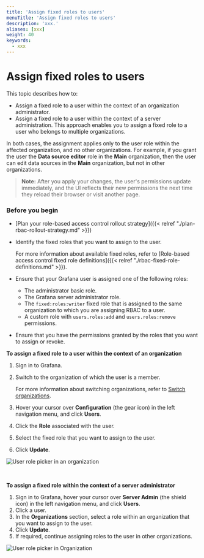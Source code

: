 ```yaml
---
title: 'Assign fixed roles to users'
menuTitle: 'Assign fixed roles to users'
description: 'xxx.'
aliases: [xxx]
weight: 40
keywords:
  - xxx
---
```


# Assign fixed roles to users

This topic describes how to:

- Assign a fixed role to a user within the context of an organization administrator.
- Assign a fixed role to a user within the context of a server administration. This approach enables you to assign a fixed role to a user who belongs to multiple organizations.

In both cases, the assignment applies only to the user role within the affected organization, and no other organizations. For example, if you grant the user the **Data source editor** role in the **Main** organization, then the user can edit data sources in the **Main** organization, but not in other organizations.

> **Note:** After you apply your changes, the user's permissions update immediately, and the UI reflects their new permissions the next time they reload their browser or visit another page.

### Before you begin

- [Plan your role-based access control rollout strategy]({{< relref "./plan-rbac-rollout-strategy.md" >}})
- Identify the fixed roles that you want to assign to the user.

  For more information about available fixed roles, refer to [Role-based access control fixed role definitions]({{< relref "./rbac-fixed-role-definitions.md" >}}).

- Ensure that your Grafana user is assigned one of the following roles:
  - The administrator basic role.
  - The Grafana server administrator role.
  - The `fixed:roles:writer` fixed role that is assigned to the same organization to which you are assigning RBAC to a user.
  - A custom role with `users.roles:add` and `users.roles:remove` permissions.
- Ensure that you have the permissions granted by the roles that you want to assign or revoke.

**To assign a fixed role to a user within the context of an organization**

1. Sign in to Grafana.
1. Switch to the organization of which the user is a member.

   For more information about switching organizations, refer to [Switch organizations](../../../administration/manage-user-preferences/_index.md#switch-organizations).

1. Hover your cursor over **Configuration** (the gear icon) in the left navigation menu, and click **Users**.
1. Click the **Role** associated with the user.
1. Select the fixed role that you want to assign to the user.
1. Click **Update**.

![User role picker in an organization](/static/img/docs/enterprise/user_role_picker_global.png)

<br/>

**To assign a fixed role within the context of a server administrator**

1. Sign in to Grafana, hover your cursor over **Server Admin** (the shield icon) in the left navigation menu, and click **Users**.
1. Click a user.
1. In the **Organizations** section, select a role within an organization that you want to assign to the user.
1. Click **Update**.
1. If required, continue assigning roles to the user in other organizations.

![User role picker in Organization](/static/img/docs/enterprise/user_role_picker_in_org.png)

